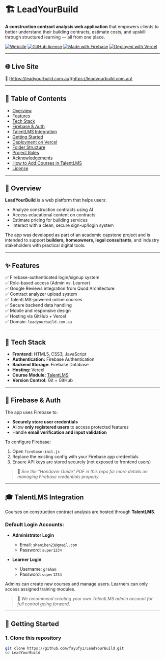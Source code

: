 # 🏗️ LeadYourBuild

**A construction contract analysis web application** that empowers clients to better understand their building contracts, estimate costs, and upskill through structured learning — all from one place.

[![Website](https://img.shields.io/website?url=https%3A%2F%2Fleadyourbuild.com.au)](https://leadyourbuild.com.au)
[![GitHub license](https://img.shields.io/github/license/fayufy1/LeadYourBuild)](LICENSE)
[![Made with Firebase](https://img.shields.io/badge/made%20with-Firebase-orange)](https://firebase.google.com/)
[![Deployed with Vercel](https://img.shields.io/badge/hosted%20on-Vercel-black)](https://vercel.com/)

---

## 🌐 Live Site

🔗 [https://leadyourbuild.com.au](https://leadyourbuild.com.au)

---

## 📌 Table of Contents

- [Overview](#-overview)
- [Features](#-features)
- [Tech Stack](#-tech-stack)
- [Firebase & Auth](#-firebase--auth)
- [TalentLMS Integration](#-talentlms-integration)
- [Getting Started](#-getting-started)
- [Deployment on Vercel](#-deployment-on-vercel)
- [Folder Structure](#-folder-structure)
- [Project Roles](#-project-roles)
- [Acknowledgements](#-acknowledgements)
- [How to Add Courses in TalentLMS](#-how-to-add-courses-in-talentlms)
- [License](#-license)

---

## 🧩 Overview

**LeadYourBuild** is a web platform that helps users:
- Analyze construction contracts using AI
- Access educational content on contracts
- Estimate pricing for building services
- Interact with a clean, secure sign-up/login system

The app was developed as part of an academic capstone project and is intended to support **builders, homeowners, legal consultants**, and industry stakeholders with practical digital tools.

---

## ✨ Features

✅ Firebase-authenticated login/signup system  
✅ Role-based access (Admin vs. Learner)  
✅ Google Reviews integration from Quod Architecture  
✅ Contract analyzer upload system  
✅ TalentLMS-powered online courses  
✅ Secure backend data handling  
✅ Mobile and responsive design  
✅ Hosting via GitHub + Vercel  
✅ Domain: `leadyourbuild.com.au`

---

## 🔧 Tech Stack

- **Frontend:** HTML5, CSS3, JavaScript
- **Authentication:** Firebase Authentication
- **Backend Storage:** Firebase Database
- **Hosting:** Vercel
- **Course Module:** [TalentLMS](https://www.talentlms.com/)
- **Version Control:** Git + GitHub

---

## 🔐 Firebase & Auth

The app uses Firebase to:

- **Securely store user credentials**
- Allow **only registered users** to access protected features
- Handle **email verification and input validation**

To configure Firebase:

1. Open `firebase-init.js`
2. Replace the existing config with your Firebase app credentials
3. Ensure API keys are stored securely (not exposed to frontend users)

> 🔐 _See the "Handover Guide" PDF in this repo for more details on managing Firebase credentials properly._

---

## 🎓 TalentLMS Integration

Courses on construction contract analysis are hosted through **TalentLMS**.

### Default Login Accounts:

- **Administrator Login**  
  - Email: `shamiben23@gmail.com`  
  - Password: `super1234`

- **Learner Login**  
  - Username: `graham`  
  - Password: `super1234`

Admins can create new courses and manage users. Learners can only access assigned training modules.

> 🎯 _We recommend creating your own TalentLMS admin account for full control going forward._

---

## 🚀 Getting Started

### 1. Clone this repository
```bash
git clone https://github.com/fayufy1/LeadYourBuild.git
cd LeadYourBuild
